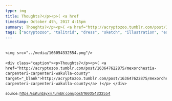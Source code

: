 ```yaml
---
type: img
title: Thoughts?</p><p>( <a href
timestamp: October 4th, 2017 4:15pm
summary: Thoughts?</p><p>( <a href="http://acryptozoo.tumblr.com/post/163647622875/mexorchestia-carpenteri-carpenteri-wakulla-county" target="_blank">http://ac
tags: ["acryptozoo", "talitrid", "dress", "sketch", "illustration", "edmonton", "art]
---
```


                
                
                
                                                                                        <img src="../media/166054332554.png"/>
                                                                                          <div class="caption"><p>Thoughts?</p><p>( <a href="http://acryptozoo.tumblr.com/post/163647622875/mexorchestia-carpenteri-carpenteri-wakulla-county" target="_blank">http://acryptozoo.tumblr.com/post/163647622875/mexorchestia-carpenteri-carpenteri-wakulla-county</a> )</p> </div>
                                    
                
                
                
                
                                
<small>source: https://saturdayxiii.tumblr.com/post/166054332554</small>